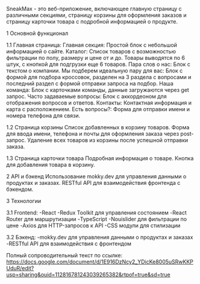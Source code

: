 SneakMax - это веб-приложение, включающее главную страницу с различными секциями, страницу корзины для оформления заказов и страницу карточки товара с подробной информацией о продукте.

1 Основной функционал

1.1 Главная страница:
Главная секция: Простой блок с небольшой информацией о сайте.
Каталог: Список товаров с возможностью фильтрации по полу, размеру и цене от и до. Товары выводятся по 6 штук, с кнопкой для подгрузки еще 6 товаров.
Пара слов о нас: Блок с текстом о компании.
Мы подберем идеальную пару для вас: Блок с формой для подбора кроссовок, разделен на 3 раздела с вопросами и последний раздел с формой отправки запроса на подбор.
Наша команда: Блок с карточками команды, данные загружаются через get запрос.
Часто задаваемые вопросы: Блок с аккордеоном для отображения вопросов и ответов.
Контакты: Контактная информация и карта с расположением.
Есть вопросы?: Форма для отправки имени и номера телефона для связи.

1.2 Страница корзины
Список добавленных в корзину товаров.
Форма для ввода имени, телефона и почты для оформления заказа через post-запрос.
Удаление всех товаров из корзины после успешной отправки заказа.

1.3 Страница карточки товара
Подробная информация о товаре.
Кнопка для добавления товара в корзину.

2 API и бэкенд
Использование mokky.dev для управления данными о продуктах и заказах.
RESTful API для взаимодействия фронтенда с бэкендом.

3 Технологии

3.1 Frontend:
-React
-Redux Toolkit для управления состоянием
-React Router для маршрутизации
-TypeScript
-Nouislider для фильтрации по цене
-Axios для HTTP-запросов к API
-CSS модули для стилизации

3.2 Бэкенд:
-mokky.dev для управления данными о продуктах и заказах
-RESTful API для взаимодействия с фронтендом

Полный сопроводительный текст по ссылке: https://docs.google.com/document/d/1E916DzNcy2_YDicKe8005uSRwKKPUduR/edit?usp=sharing&ouid=112816781243039265382&rtpof=true&sd=true
